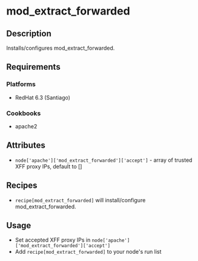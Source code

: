 # mod_extract_forwarded

## Description

Installs/configures mod_extract_forwarded.

## Requirements

### Platforms

* RedHat 6.3 (Santiago)

### Cookbooks

* apache2

## Attributes

* `node['apache']['mod_extract_forwarded']['accept']` - array of trusted XFF proxy IPs, default to []

## Recipes

* `recipe[mod_extract_forwarded]` will install/configure mod_extract_forwarded.

## Usage

* Set accepted XFF proxy IPs in `node['apache']['mod_extract_forwarded']['accept']`
* Add `recipe[mod_extract_forwarded]` to your node's run list
